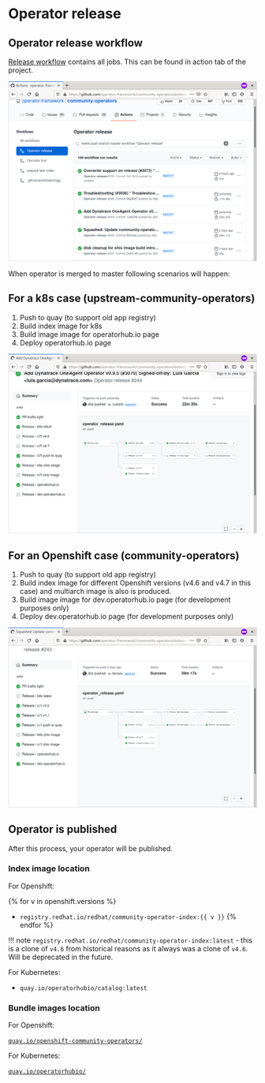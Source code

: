 # Operator release
## Operator release workflow

[Release workflow](https://github.com/operator-framework/community-operators/actions?query=workflow%3A%22Operator+release%22) contains all jobs. This can be found in action tab of the project.

![Release workflow](images/op_action_release.png)

When operator is merged to master following scenarios will happen: 
## For a k8s case (upstream-community-operators)

1. Push to quay (to support old app registry)
1. Build index image for k8s
1. Build image image for operatorhub.io page
1. Deploy operatorhub.io page

![k8s release summary](images/op_release_k8s.png)

## For an Openshift case (community-operators)

1. Push to quay (to support old app registry)
1. Build index image for different Openshift versions (v4.6 and v4.7 in this case) and multiarch image is also is produced.
1. Build image image for dev.operatorhub.io page (for development purposes only)
1. Deploy dev.operatorhub.io page (for development purposes only)

![openshift release summary](images/op_release_o7t.png)

## Operator is published
After this process, your operator will be published.

### Index image location

For Openshift: 

{% for v in openshift.versions %}
- `registry.redhat.io/redhat/community-operator-index:{{ v }}`
{% endfor %}

!!! note
    `registry.redhat.io/redhat/community-operator-index:latest` - this is a clone of `v4.6` from historical reasons as it always was a clone of `v4.6`. Will be deprecated in the future.

For Kubernetes:

- `quay.io/operatorhubio/catalog:latest`

### Bundle images location
For Openshift:

[`quay.io/openshift-community-operators/`](https://quay.io/organization/openshift-community-operators)

For Kubernetes:

[`quay.io/operatorhubio/`](https://quay.io/organization/operatorhubio)
